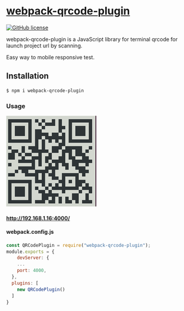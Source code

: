 # [webpack-qrcode-plugin](https://reactjs.org/)
 [![GitHub license](https://img.shields.io/badge/license-MIT-blue.svg)](https://github.com/cookedByIshaq/webpack-qrcode-plugin/blob/main/LICENSE)

webpack-qrcode-plugin is a JavaScript library for terminal qrcode for launch project url  by scanning.

Easy way to mobile responsive test.

## Installation

```bash
$ npm i webpack-qrcode-plugin
```

### Usage

![alt text](https://github.com/cookedByIshaq/webpack-qrcode-plugin/blob/main/static/qrcode.png?raw=true)

#### http://192.168.1.16:4000/

#### webpack.config.js
```JavaScript
const QRCodePlugin = require("webpack-qrcode-plugin");
module.exports = {
    devServer: {
    ...
    port: 4000,
  },
  plugins: [
    new QRCodePlugin()
  ]
}
```